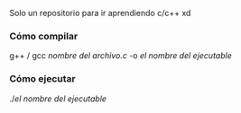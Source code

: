 Solo un repositorio para ir aprendiendo c/c++ xd

### Cómo compilar

g++ / gcc _nombre del archivo.c_ -o _el nombre del ejecutable_

### Cómo ejecutar

./_el nombre del ejecutable_